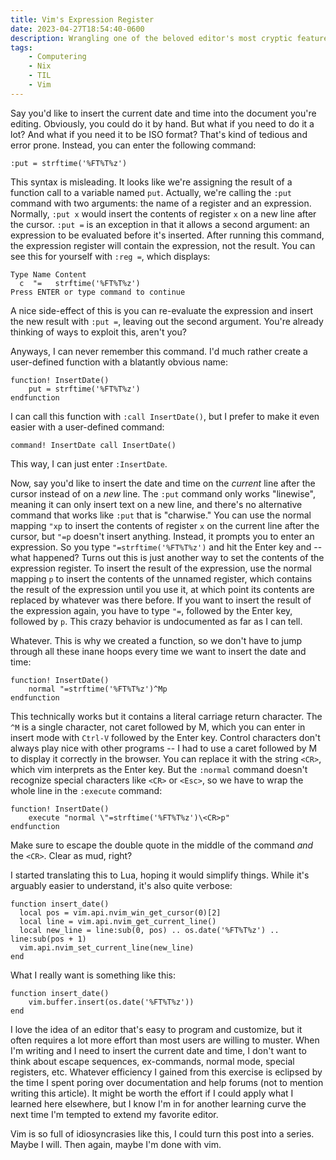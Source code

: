 ```yaml
---
title: Vim's Expression Register
date: 2023-04-27T18:54:40-0600
description: Wrangling one of the beloved editor's most cryptic features.
tags:
    - Computering
    - Nix
    - TIL
    - Vim
---
```


Say you'd like to insert the current date and time into the document you're editing. Obviously, you could do it by hand. But what if you need to do it a lot? And what if you need it to be ISO format? That's kind of tedious and error prone. Instead, you can enter the following command:

```
:put = strftime('%FT%T%z')
```

This syntax is misleading. It looks like we're assigning the result of a function call to a variable named `put`. Actually, we're calling the `:put` command with two arguments: the name of a register and an expression. Normally, `:put x` would insert the contents of register `x` on a new line after the cursor. `:put =` is an exception in that it allows a second argument: an expression to be evaluated before it's inserted. After running this command, the expression register will contain the expression, not the result. You can see this for yourself with `:reg =`, which displays:

```
Type Name Content
  c  "=   strftime('%FT%T%z')
Press ENTER or type command to continue
```

A nice side-effect of this is you can re-evaluate the expression and insert the new result with `:put =`, leaving out the second argument. You're already thinking of ways to exploit this, aren't you?

Anyways, I can never remember this command. I'd much rather create a user-defined function with a blatantly obvious name:

```
function! InsertDate()
    put = strftime('%FT%T%z')
endfunction
```

I can call this function with `:call InsertDate()`, but I prefer to make it even easier with a user-defined command:

```
command! InsertDate call InsertDate()
```

This way, I can just enter `:InsertDate`.

Now, say you'd like to insert the date and time on the *current* line after the cursor instead of on a *new* line. The `:put` command only works "linewise", meaning it can only insert text on a new line, and there's no alternative command that works like `:put` that is "charwise." You can use the normal mapping `"xp` to insert the contents of register `x` on the current line after the cursor, but `"=p` doesn't insert anything. Instead, it prompts you to enter an expression. So you type `"=strftime('%FT%T%z')` and hit the Enter key and -- what happened? Turns out this is just another way to set the contents of the expression register. To insert the result of the expression, use the normal mapping `p` to insert the contents of the unnamed register, which contains the result of the expression until you use it, at which point its contents are replaced by whatever was there before. If you want to insert the result of the expression again, you have to type `"=`, followed by the Enter key, followed by `p`. This crazy behavior is undocumented as far as I can tell.

Whatever. This is why we created a function, so we don't have to jump through all these inane hoops every time we want to insert the date and time:

```
function! InsertDate()
    normal "=strftime('%FT%T%z')^Mp
endfunction
```

This technically works but it contains a literal carriage return character. The `^M` is a single character, not caret followed by M, which you can enter in insert mode with `Ctrl-V` followed by the Enter key. Control characters don't always play nice with other programs -- I had to use a caret followed by M to display it correctly in the browser. You can replace it with the string `<CR>`, which vim interprets as the Enter key. But the `:normal` command doesn't recognize special characters like `<CR>` or `<Esc>`, so we have to wrap the whole line in the `:execute` command:

```
function! InsertDate()
    execute "normal \"=strftime('%FT%T%z')\<CR>p"
endfunction
```

Make sure to escape the double quote in the middle of the command *and* the `<CR>`. Clear as mud, right?

I started translating this to Lua, hoping it would simplify things. While it's arguably easier to understand, it's also quite verbose:

```
function insert_date()
  local pos = vim.api.nvim_win_get_cursor(0)[2]
  local line = vim.api.nvim_get_current_line()
  local new_line = line:sub(0, pos) .. os.date('%FT%T%z') .. line:sub(pos + 1)
  vim.api.nvim_set_current_line(new_line)
end
```

What I really want is something like this:

```
function insert_date()
    vim.buffer.insert(os.date('%FT%T%z'))
end
```

I love the idea of an editor that's easy to program and customize, but it often requires a lot more effort than most users are willing to muster. When I'm writing and I need to insert the current date and time, I don't want to think about escape sequences, ex-commands, normal mode, special registers, etc. Whatever efficiency I gained from this exercise is eclipsed by the time I spent poring over documentation and help forums (not to mention writing this article). It might be worth the effort if I could apply what I learned here elsewhere, but I know I'm in for another learning curve the next time I'm tempted to extend my favorite editor.

Vim is so full of idiosyncrasies like this, I could turn this post into a series. Maybe I will. Then again, maybe I'm done with vim.

